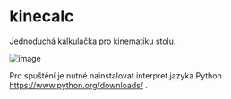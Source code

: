 # kinecalc
Jednoduchá kalkulačka pro kinematiku stolu.

![image](https://github.com/r21m/kinecalc/assets/39201428/9f720826-5691-4483-8063-8b4e5ef9efeb)

Pro spuštění je nutné nainstalovat interpret jazyka Python https://www.python.org/downloads/ .
